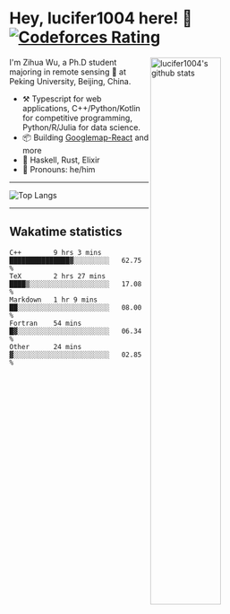 # Hey, lucifer1004 here! :wave: [![Codeforces Rating](https://cfrating.ihcr.top/?user=lucifer1004&style=flat-square)](https://codeforces.com/profile/lucifer1004)

<img width="50%" align="right" alt="lucifer1004's github stats" src="https://github-readme-stats.vercel.app/api?username=lucifer1004&show_icons=true">

I'm Zihua Wu, a Ph.D student majoring in remote sensing :satellite: at Peking University, Beijing, China.

- :hammer_and_pick: Typescript for web applications, C++/Python/Kotlin for competitive programming, Python/R/Julia for data science.
- :package: Building [Googlemap-React](https://github.com/googlemap-react/googlemap-react) and more
- :seedling: Haskell, Rust, Elixir
- :man: Pronouns: he/him

---

![Top Langs](https://github-readme-stats.vercel.app/api/top-langs/?username=lucifer1004&layout=compact)

---

## Wakatime statistics

<!--START_SECTION:waka-->
```text
C++        9 hrs 3 mins    ███████████████▓░░░░░░░░░   62.75 % 
TeX        2 hrs 27 mins   ████▒░░░░░░░░░░░░░░░░░░░░   17.08 % 
Markdown   1 hr 9 mins     ██░░░░░░░░░░░░░░░░░░░░░░░   08.00 % 
Fortran    54 mins         █▓░░░░░░░░░░░░░░░░░░░░░░░   06.34 % 
Other      24 mins         ▓░░░░░░░░░░░░░░░░░░░░░░░░   02.85 % 
```
<!--END_SECTION:waka-->

